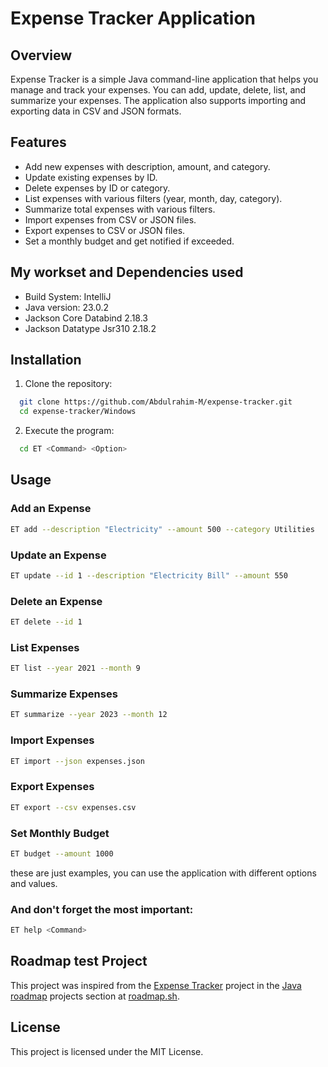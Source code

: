 # Expense Tracker Application

## Overview
Expense Tracker is a simple Java command-line application that helps you manage and track your expenses. You can add, update, delete, list, and summarize your expenses. The application also supports importing and exporting data in CSV and JSON formats.

## Features
- Add new expenses with description, amount, and category.
- Update existing expenses by ID.
- Delete expenses by ID or category.
- List expenses with various filters (year, month, day, category).
- Summarize total expenses with various filters.
- Import expenses from CSV or JSON files.
- Export expenses to CSV or JSON files.
- Set a monthly budget and get notified if exceeded.

## My workset and Dependencies used
- Build System: IntelliJ
- Java version: 23.0.2
- Jackson Core Databind 2.18.3
- Jackson Datatype Jsr310 2.18.2

## Installation

1. Clone the repository:
```sh
  git clone https://github.com/Abdulrahim-M/expense-tracker.git
  cd expense-tracker/Windows
```
2. Execute the program:
```sh
  cd ET <Command> <Option>
```

## Usage
### Add an Expense
```sh
ET add --description "Electricity" --amount 500 --category Utilities
```
### Update an Expense
```sh
ET update --id 1 --description "Electricity Bill" --amount 550
```
### Delete an Expense
```sh
ET delete --id 1
```
### List Expenses
```sh
ET list --year 2021 --month 9
```
### Summarize Expenses
```sh
ET summarize --year 2023 --month 12
```
### Import Expenses
```sh
ET import --json expenses.json
```
### Export Expenses
```sh
ET export --csv expenses.csv
```
### Set Monthly Budget
```sh
ET budget --amount 1000
```
these are just examples, you can use the application with different options and values.
### And don't forget the most important:
```sh
ET help <Command>
```

## Roadmap test Project
This project was inspired from the [Expense Tracker](https://roadmap.sh/projects/expense-tracker) project in the [Java roadmap](https://roadmap.sh/java) projects section at [roadmap.sh](https://roadmap.sh/).

## License
This project is licensed under the MIT License.
